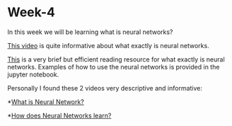 # Week-4
In this week we will be learning what is neural networks?

[This video](https://www.youtube.com/watch?v=EVeqrPGfuCY&list=PLLssT5z_DsK-h9vYZkQkYNWcItqhlRJLN&index=46) is quite informative about what exactly is neural networks.

[This](https://www.ibm.com/in-en/cloud/learn/neural-networks) is a very brief but efficient reading resource for what exactly is neural networks.
Examples of how to use the neural networks is provided in the jupyter notebook.

Personally I found these 2 videos very descriptive and informative:

*[What is Neural Network?](https://youtu.be/aircAruvnKk)

*[How does Neural Networks learn?](https://youtu.be/IHZwWFHWa-w)

